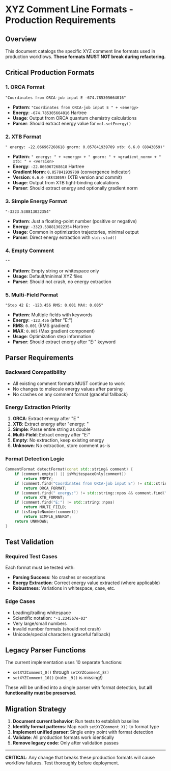 # XYZ Comment Line Formats - Production Requirements

## Overview
This document catalogs the specific XYZ comment line formats used in production workflows. **These formats MUST NOT break during refactoring.**

## Critical Production Formats

### 1. ORCA Format
```
"Coordinates from ORCA-job input E -674.785305664016"
```
- **Pattern**: `"Coordinates from ORCA-job input E " + <energy>`
- **Energy**: `-674.785305664016` Hartree
- **Usage**: Output from ORCA quantum chemistry calculations
- **Parser**: Should extract energy value for `mol.setEnergy()`

### 2. XTB Format  
```
" energy: -22.066967268618 gnorm: 0.057841939709 xtb: 6.6.0 (8843059)"
```
- **Pattern**: `" energy: " + <energy> + " gnorm: " + <gradient_norm> + " xtb: " + <version>`
- **Energy**: `-22.066967268618` Hartree
- **Gradient Norm**: `0.057841939709` (convergence indicator)
- **Version**: `6.6.0 (8843059)` (XTB version and commit)
- **Usage**: Output from XTB tight-binding calculations
- **Parser**: Should extract energy and optionally gradient norm

### 3. Simple Energy Format
```
"-3323.538813022354"
```
- **Pattern**: Just a floating-point number (positive or negative)
- **Energy**: `-3323.538813022354` Hartree
- **Usage**: Common in optimization trajectories, minimal output
- **Parser**: Direct energy extraction with `std::stod()`

### 4. Empty Comment
```
""
```
- **Pattern**: Empty string or whitespace only
- **Usage**: Default/minimal XYZ files
- **Parser**: Should not crash, no energy extraction

### 5. Multi-Field Format  
```
"Step 42 E: -123.456 RMS: 0.001 MAX: 0.005"
```
- **Pattern**: Multiple fields with keywords
- **Energy**: `-123.456` (after "E:")
- **RMS**: `0.001` (RMS gradient)
- **MAX**: `0.005` (Max gradient component)
- **Usage**: Optimization step information
- **Parser**: Should extract energy after "E:" keyword

## Parser Requirements

### Backward Compatibility
- All existing comment formats MUST continue to work
- No changes to molecule energy values after parsing
- No crashes on any comment format (graceful fallback)

### Energy Extraction Priority
1. **ORCA**: Extract energy after "E " 
2. **XTB**: Extract energy after "energy: "
3. **Simple**: Parse entire string as double
4. **Multi-Field**: Extract energy after "E:"
5. **Empty**: No extraction, keep existing energy
6. **Unknown**: No extraction, store comment as-is

### Format Detection Logic
```cpp
CommentFormat detectFormat(const std::string& comment) {
    if (comment.empty() || isWhitespaceOnly(comment)) 
        return EMPTY;
    if (comment.find("Coordinates from ORCA-job input E") != std::string::npos)
        return ORCA_FORMAT;
    if (comment.find(" energy:") != std::string::npos && comment.find("gnorm:") != std::string::npos)
        return XTB_FORMAT;  
    if (comment.find("E:") != std::string::npos)
        return MULTI_FIELD;
    if (isSimpleNumber(comment))
        return SIMPLE_ENERGY;
    return UNKNOWN;
}
```

## Test Validation

### Required Test Cases
Each format must be tested with:
- **Parsing Success**: No crashes or exceptions
- **Energy Extraction**: Correct energy value extracted (where applicable)
- **Robustness**: Variations in whitespace, case, etc.

### Edge Cases
- Leading/trailing whitespace
- Scientific notation: `"-1.234567e-03"`
- Very large/small numbers
- Invalid number formats (should not crash)
- Unicode/special characters (graceful fallback)

## Legacy Parser Functions
The current implementation uses 10 separate functions:
- `setXYZComment_0()` through `setXYZComment_8()`
- `setXYZComment_10()` (note: `_9()` is missing!)

These will be unified into a single parser with format detection, but **all functionality must be preserved**.

## Migration Strategy
1. **Document current behavior**: Run tests to establish baseline
2. **Identify format patterns**: Map each `setXYZComment_X()` to format type
3. **Implement unified parser**: Single entry point with format detection
4. **Validate**: All production formats work identically
5. **Remove legacy code**: Only after validation passes

---

**CRITICAL**: Any change that breaks these production formats will cause workflow failures. Test thoroughly before deployment.